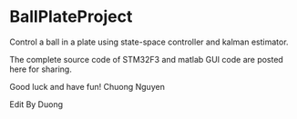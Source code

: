 # BallPlateProject
Control a ball in a plate using state-space controller and kalman estimator.

The complete source code of STM32F3 and matlab GUI code are posted here for sharing.

Good luck and have fun!
Chuong Nguyen

Edit By Duong

